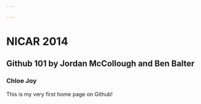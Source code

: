 ```yaml
---

---
```


# NICAR 2014
## Github 101 by Jordan McCollough and Ben Balter

### Chloe Joy


This is my very first home page on Github!
